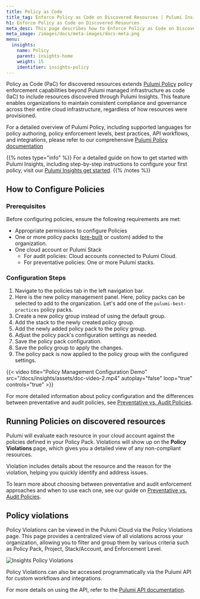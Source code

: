 ```yaml
---
title: Policy as Code
title_tag: Enforce Policy as Code on Discovered Resources | Pulumi Insights
h1: Enforce Policy as Code on Discovered Resources
meta_desc: This page describes how to Enforce Policy as Code on Discovered Resources with Pulumi Insights.
meta_image: /images/docs/meta-images/docs-meta.png
menu:
  insights:
    name: Policy
    parent: insights-home
    weight: 15
    identifier: insights-policy
---
```


Policy as Code (PaC) for discovered resources extends [Pulumi Policy](/docs/iac/using-pulumi/crossguard/) policy enforcement capabilities beyond Pulumi managed infrastructure as code (IaC) to include resources discovered through Pulumi Insights. This feature enables organizations to maintain consistent compliance and governance across their entire cloud infrastructure, regardless of how resources were provisioned.

For a detailed overview of Pulumi Policy, including supported languages for policy authoring, policy enforcement levels, best practices, API workflows, and integrations, please refer to our comprehensive [Pulumi Policy documentation](/docs/iac/using-pulumi/crossguard/)

{{% notes type="info" %}}
For a detailed guide on how to get started with Pulumi Insights, including step-by-step instructions to configure your first policy, visit our [Pulumi Insights get started](/docs/insights/get-started/).
{{% /notes %}}

## How to Configure Policies

### Prerequisites

Before configuring policies, ensure the following requirements are met:

* Appropriate permissions to configure Policies
* One or more policy packs ([pre-built](/docs/insights/pre-built-packs/) or custom) added to the organization.
* One cloud account or Pulumi Stack
  * For audit policies: Cloud accounts connected to Pulumi Cloud.
  * For preventative policies: One or more Pulumi stacks.

### Configuration Steps

1. Navigate to the policies tab in the left navigation bar.
2. Here is the new policy management panel. Here, policy packs can be selected to add to the organization. Let's add one of the `pulumi-best-practices` policy packs.
3. Create a new policy group instead of using the default group.
4. Add the stack to the newly created policy group.
5. Add the newly added policy pack to the policy group.
6. Adjust the policy pack's configuration settings as needed.
7. Save the policy pack configuration.
8. Save the policy group to apply the changes.
9. The policy pack is now applied to the policy group with the configured settings.

{{< video title="Policy Management Configuration Demo" src="/docs/insights/assets/doc-video-2.mp4" autoplay="false" loop="true" controls="true" >}}

For more detailed information about policy configuration and the differences between preventative and audit policies, see [Preventative vs. Audit Policies](/docs/insights/preventative-vs-audit-policies/).

## Running Policies on discovered resources

Pulumi will evaluate each resource in your cloud account against the policies defined in your Policy Pack. Violations will show up on the **Policy Violations** page, which gives you a detailed view of any non-compliant resources.

Violation includes details about the resource and the reason for the violation, helping you quickly identify and address issues.

To learn more about choosing between preventative and audit enforcement approaches and when to use each one, see our guide on [Preventative vs. Audit Policies](/docs/insights/preventative-vs-audit-policies/).

## Policy violations

Policy Violations can be viewed in the Pulumi Cloud via the Policy Violations page. This page provides a centralized view of all violations across your organization, allowing you to filter and group them by various criteria such as Policy Pack, Project, Stack/Account, and Enforcement Level.

![Insights Policy Violations](/docs/insights/assets/insights-policy-violations.png)

Policy Violations can also be accessed programmatically via the Pulumi API for custom workflows and integrations.

For more details on using the API, refer to the [Pulumi API documentation](/docs/pulumi-cloud/cloud-rest-api/#list-policy-violations).
